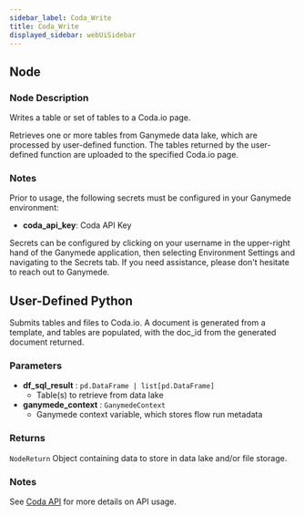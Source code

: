 ```yaml
---
sidebar_label: Coda_Write
title: Coda_Write
displayed_sidebar: webUiSidebar
---
```


## Node

### Node Description

Writes a table or set of tables to a Coda.io page.

Retrieves one or more tables from Ganymede data lake, which are processed by user-defined
function.  The tables returned by the user-defined function are uploaded to
the specified Coda.io page.

### Notes

Prior to usage, the following secrets must be configured in your Ganymede environment:

- **coda_api_key**: Coda API Key

Secrets can be configured by clicking on your username in the upper-right hand of the Ganymede
application, then selecting Environment Settings and navigating to the Secrets tab.  If you need
assistance, please don't hesitate to reach out to Ganymede.

## User-Defined Python

Submits tables and files to Coda.io.  A document is generated from a template, and tables
are populated, with the doc_id from the generated document returned.

### Parameters

- **df_sql_result** : `pd.DataFrame | list[pd.DataFrame]`
  - Table(s) to retrieve from data lake
- **ganymede_context** : `GanymedeContext`
  - Ganymede context variable, which stores flow run metadata

### Returns

`NodeReturn`
  Object containing data to store in data lake and/or file storage.

### Notes

See [Coda API](https://coda.io/developers/apis/) for more details on API usage.
